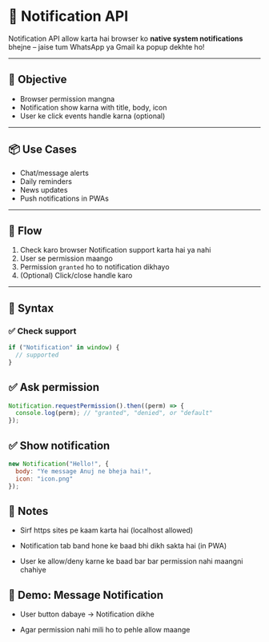  # 🔔 Notification API 

Notification API allow karta hai browser ko **native system notifications** bhejne – jaise tum WhatsApp ya Gmail ka popup dekhte ho!

---

## 🎯 Objective

- Browser permission mangna
- Notification show karna with title, body, icon
- User ke click events handle karna (optional)

---

## 📦 Use Cases
- Chat/message alerts
- Daily reminders
- News updates
- Push notifications in PWAs

---

## 🔁 Flow

1. Check karo browser Notification support karta hai ya nahi  
2. User se permission maango  
3. Permission `granted` ho to notification dikhayo  
4. (Optional) Click/close handle karo

---

## 🔧 Syntax

### ✅ Check support
```js
if ("Notification" in window) {
  // supported
}
```
## ✅ Ask permission
```js
Notification.requestPermission().then((perm) => {
  console.log(perm); // "granted", "denied", or "default"
});
```
## ✅ Show notification
```js
new Notification("Hello!", {
  body: "Ye message Anuj ne bheja hai!",
  icon: "icon.png"
});
```
## 📌 Notes
- Sirf https sites pe kaam karta hai (localhost allowed)

- Notification tab band hone ke baad bhi dikh sakta hai (in PWA)

- User ke allow/deny karne ke baad bar bar permission nahi maangni chahiye

## 🧪 Demo: Message Notification
- User button dabaye → Notification dikhe

- Agar permission nahi mili ho to pehle allow maange
